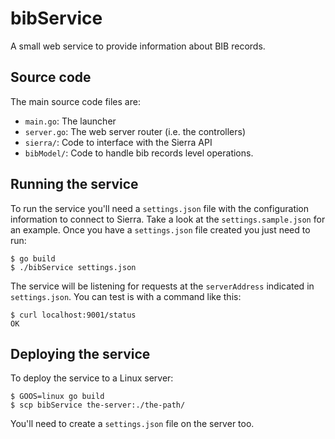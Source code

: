 # bibService
A small web service to provide information about BIB records.

## Source code
The main source code files are:

* `main.go`: The launcher
* `server.go`: The web server router (i.e. the controllers)
* `sierra/`: Code to interface with the Sierra API
* `bibModel/`: Code to handle bib records level operations.

## Running the service
To run the service you'll need a `settings.json` file with the configuration information to connect to Sierra. Take a look at the `settings.sample.json` for an example. Once you have a `settings.json` file created you just need to run:

```
$ go build
$ ./bibService settings.json
```

The service will be listening for requests at the `serverAddress` indicated in `settings.json`. You can test is with a command like this:

```
$ curl localhost:9001/status
OK
```


## Deploying the service
To deploy the service to a Linux server:

```
$ GOOS=linux go build
$ scp bibService the-server:./the-path/
```

You'll need to create a `settings.json` file on the server too.
